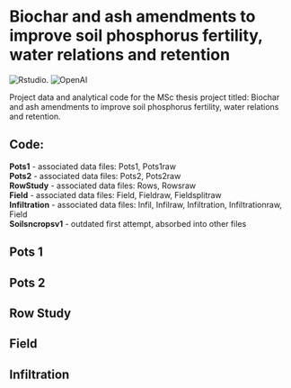 # Biochar and ash amendments to improve soil phosphorus fertility, water relations and retention

![Rstudio](https://github.com/AnelD13/BiocharAshAmendments_ImproveSoil_P_Fertility_WaterRelationsRetention/assets/126522316/34ee31b4-f6ef-45a5-93cc-9b5f052a2a06). ![OpenAI](https://github.com/AnelD13/BiocharAshAmendments_ImproveSoil_P_Fertility_WaterRelationsRetention/assets/126522316/a4afff83-d220-45f2-9dd9-709e1ffa360e)


Project data and analytical code for the MSc thesis project titled: Biochar and ash amendments to improve soil phosphorus fertility, water relations and retention.

## Code:
**Pots1** - associated data files: Pots1, Pots1raw  
**Pots2** - associated data files: Pots2, Pots2raw  
**RowStudy** - associated data files: Rows, Rowsraw  
**Field** - associated data files: Field, Fieldraw, Fieldsplitraw  
**Infiltration** - associated data files: Infil, Infilraw, Infiltration, Infiltrationraw, Field  
**Soilsncropsv1** - outdated first attempt, absorbed into other files  

## Pots 1


## Pots 2


## Row Study


## Field


## Infiltration






##
